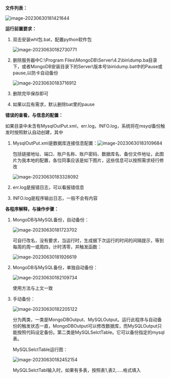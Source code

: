 **文件列表：**

![image-20230630181421644](C:\Users\21961\AppData\Roaming\Typora\typora-user-images\image-20230630181421644.png)

**运行前置要求：**

1. 双击安装whl包.bat，配置python软件包

   ![image-20230630182730771](C:\Users\21961\AppData\Roaming\Typora\typora-user-images\image-20230630182730771.png)

2. 删除服务器中C:\Program Files\MongoDB\Server\4.2\bin\dump.ba目录下，或者MongoDB安装目录下的Server\版本号\bin\dump.bat中的Pause或pause,以防卡自动备份

   ![image-20230630183716912](C:\Users\21961\AppData\Roaming\Typora\typora-user-images\image-20230630183716912.png)

3. 删除完毕保存即可

4. 如果以后有需求，默认删除bat里的pause



**错误的查看，与信息的配置：**

如果目录中未含有MysqlOutPut.xml，err.log，INFO.log，系统将在msyql备份触发时按照默认自动创建，其中

1. MysqlOutPut.xml是数据库连接信息配置：![image-20230630183109684](C:\Users\21961\AppData\Roaming\Typora\typora-user-images\image-20230630183109684.png)

   包括链接地址、端口、账户名称、账户密码、数据库名、备份文件地址，此图片为我本地的配置，各位同事应该是如下图片，这些信息可以按照需求经行修改

   ![image-20230630183328092](C:\Users\21961\AppData\Roaming\Typora\typora-user-images\image-20230630183328092.png)

2. err.log是报错日志，可以看报错信息

3. INFO.log是程序输出日志，一般不会有内容

**各程序解释，与操作步骤：**

1. MongoDB与MySQL备份，自动备份：

   ![image-20230630181723702](C:\Users\21961\AppData\Roaming\Typora\typora-user-images\image-20230630181723702.png)

   可自行改名，没有要求，当运行时，生成据下次运行的时间的间隔提示，等到每周的周一或周四，计时清零，并触发函数：

   ![image-20230630181926619](C:\Users\21961\AppData\Roaming\Typora\typora-user-images\image-20230630181926619.png)

2. MongoDB与MySQL备份，单独自动备份：

   ![image-20230630182109734](C:\Users\21961\AppData\Roaming\Typora\typora-user-images\image-20230630182109734.png)

   使用方法与上文一致

3. 手动备份：

   ![image-20230630182205122](C:\Users\21961\AppData\Roaming\Typora\typora-user-images\image-20230630182205122.png)

   分为两类，一类是MongoDBOutput、MySQLOutput。运行此程序与自动备份的触发状态一直，MongoDBOutput可以修改数据库，而MySQLOutput只能按照代码设定备份。第二类是MySQLSelctTable。它可以备份指定的mysql表。

   MySQLSelctTable运行图：

   ![image-20230630182452154](C:\Users\21961\AppData\Roaming\Typora\typora-user-images\image-20230630182452154.png)

   MySQLSelctTabl输入时，如果有多表，按照表1,表2,.....格式填入

   

   

  